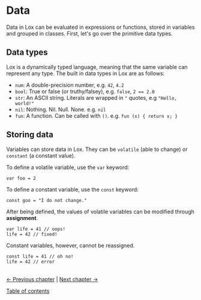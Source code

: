 # Data
Data in Lox can be evaluated in expressions or functions, stored in variables and grouped in classes. First, let's go over the primitive data types.

## Data types
Lox is a dynamically typed language, meaning that the same variable can represent any type. The built in data types in Lox are as follows:

 - `num`: A double-precision number, e.g. `42`, `4.2`
 - `bool`: True or false (or truthy/falsey), e.g. `false`, `2 == 2.0`
 - `str`: An ASCII string. Literals are wrapped in `"` quotes, e.g `"Hello, world!"`
 - `nil`: Nothing. Nil. Null. None. e.g. `nil`
 - `fun`: A function. Can be called with `()`. e.g. `fun (x) { return x; }`

## Storing data
Variables can store data in Lox. They can be `volatile` (able to change) or `constant` (a constant value).

To define a volatile variable, use the `var` keyword:
```
var foo = 2
```

To define a constant variable, use the `const` keyword:
```
const goo = "I do not change."
```

After being defined, the values of volatile variables can be modified through **assignment**.
```
var life = 41 // oops!
life = 42 // fixed!
```
Constant variables, however, cannot be reassigned.
```
const life = 41 // oh no!
life = 42 // error
```


\
[<- Previous chapter](./03-basic-semantics.md) | [Next chapter ->](./05-functions.md)

[Table of contents](./00-contents.md)
